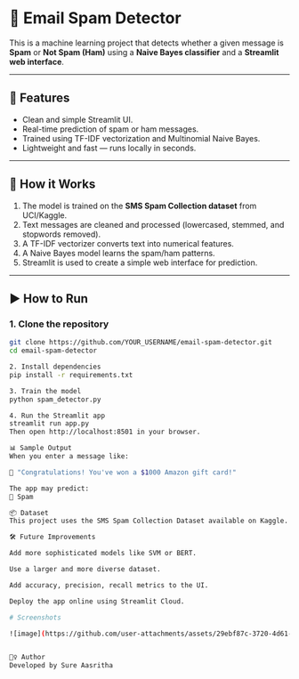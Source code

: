 # 📧 Email Spam Detector

This is a machine learning project that detects whether a given message is **Spam** or **Not Spam (Ham)** using a **Naive Bayes classifier** and a **Streamlit web interface**.

---

## 🚀 Features

- Clean and simple Streamlit UI.
- Real-time prediction of spam or ham messages.
- Trained using TF-IDF vectorization and Multinomial Naive Bayes.
- Lightweight and fast — runs locally in seconds.

---

## 🧠 How it Works

1. The model is trained on the **SMS Spam Collection dataset** from UCI/Kaggle.
2. Text messages are cleaned and processed (lowercased, stemmed, and stopwords removed).
3. A TF-IDF vectorizer converts text into numerical features.
4. A Naive Bayes model learns the spam/ham patterns.
5. Streamlit is used to create a simple web interface for prediction.

---

## ▶️ How to Run

### 1. Clone the repository
```bash
git clone https://github.com/YOUR_USERNAME/email-spam-detector.git
cd email-spam-detector

2. Install dependencies
pip install -r requirements.txt

3. Train the model
python spam_detector.py

4. Run the Streamlit app
streamlit run app.py
Then open http://localhost:8501 in your browser.

📊 Sample Output
When you enter a message like:

🎉 "Congratulations! You've won a $1000 Amazon gift card!"

The app may predict:
🚫 Spam

📦 Dataset
This project uses the SMS Spam Collection Dataset available on Kaggle.

🛠 Future Improvements

Add more sophisticated models like SVM or BERT.

Use a larger and more diverse dataset.

Add accuracy, precision, recall metrics to the UI.

Deploy the app online using Streamlit Cloud.

# Screenshots

![image](https://github.com/user-attachments/assets/29ebf87c-3720-4d61-b03a-7440f63c9434)


🙋‍♀️ Author
Developed by Sure Aasritha
